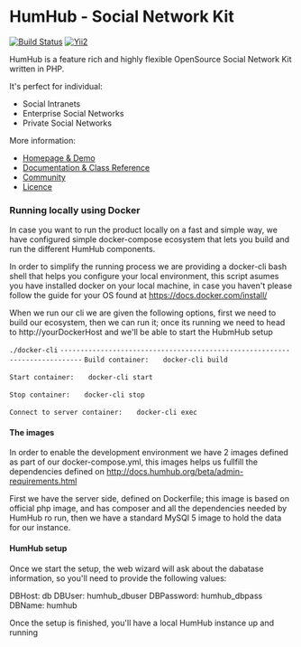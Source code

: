 HumHub - Social Network Kit
===========================

[![Build Status](https://travis-ci.org/humhub/humhub.svg?branch=master)](https://travis-ci.org/humhub/humhub)
[![Yii2](https://img.shields.io/badge/Powered_by-Yii_Framework-green.svg?style=flat)](http://www.yiiframework.com/)

HumHub is a feature rich and highly flexible OpenSource Social Network Kit written in PHP.

It's perfect for individual:
- Social Intranets
- Enterprise Social Networks
- Private Social Networks

More information:
- [Homepage & Demo](http://www.humhub.org)
- [Documentation & Class Reference](http://docs.humhub.org)
- [Community](http://community.humhub.com/)
- [Licence](http://www.humhub.org/licences)

### Running locally using Docker

In case you want to run the product locally on a fast and simple way, we have configured simple docker-compose ecosystem that lets you build and run the different HumHub components.

In order to simplify the running process we are providing a docker-cli bash shell that helps you configure your local environment, this script asumes you have installed docker on your local machine, in case you haven't please follow the guide for your OS found at https://docs.docker.com/install/

When we run our cli we are given the following options, first we need to build our ecosystem, then we can run it; once its running we need to head to http://yourDockerHost and we'll be able to start the HubmHub setup


`./docker-cli`
`---------------------------------------------------------------------------`
`Build container: `
`  docker-cli build`

`Start container: `
`  docker-cli start`

`Stop container: `
`  docker-cli stop`

`Connect to server container: `
`  docker-cli exec`

#### The images

In order to enable the development environment we have 2 images defined as part of our docker-compose.yml, this images helps us fullfill the dependencies defined on http://docs.humhub.org/beta/admin-requirements.html 

First we have the server side, defined on Dockerfile; this image is based on official php image, and has composer and all the dependencies needed by HumHub ro run, then we have a standard MySQl 5 image to hold the data for our instance.

#### HumHub setup

Once we start the setup, the web wizard will ask about the dabatase information, so you'll need to provide the following values:

DBHost: db
DBUser: humhub_dbuser
DBPassword: humhub_dbpass
DBName: humhub

Once the setup is finished, you'll have a local HumHub instance up and running


